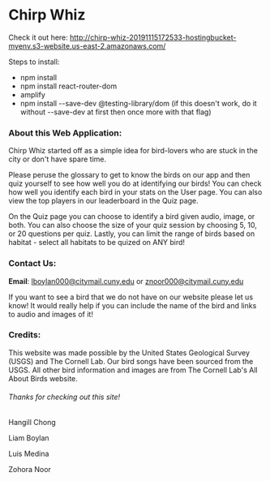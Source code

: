 # Chirp Whiz

Check it out here:
http://chirp-whiz-20191115172533-hostingbucket-myenv.s3-website.us-east-2.amazonaws.com/

Steps to install:

* npm install
* npm install react-router-dom
* amplify
* npm install --save-dev @testing-library/dom (if this doesn't work,
    do it without --save-dev at first then once more with that flag)

### About this Web Application:
Chirp Whiz started off as a simple idea for bird-lovers who are stuck in the city or don't have spare time.

Please peruse the glossary to get to know the birds on our app and then quiz yourself to see how well you do at identifying our birds! You can check how well you identify each bird in your stats on the User page. You can also view the top players in our leaderboard in the Quiz page.

On the Quiz page you can choose to identify a bird given audio, image, or both. You can also choose the size of your quiz session by choosing 5, 10, or 20 questions per quiz. Lastly, you can limit the range of birds based on habitat - select all habitats to be quized on ANY bird!


### Contact Us:
**Email**: lboylan000@citymail.cuny.edu or znoor000@citymail.cuny.edu

If you want to see a bird that we do not have on our website please let us know! It would really help if you can include the name of the bird and links to audio and images of it!


### Credits:
This website was made possible by the United States Geological Survey (USGS) and The Cornell Lab. Our bird songs have been sourced from the USGS. All other bird information and images are from The Cornell Lab's All About Birds website.


###### Thanks for checking out this site!

Hangill Chong

Liam Boylan

Luis Medina

Zohora Noor
